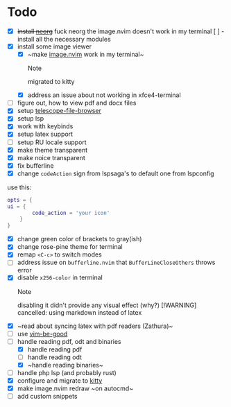 # Todo

- [x] ~~install [neorg](https://github.com/nvim-neorg/neorg/)~~ fuck neorg the image.nvim doesn't work in my terminal
      [ ] - install all the necessary modules
- [x] install some image viewer
  - [x] ~make [image.nvim](https://github.com/3rd/image.nvim) work in my terminal~
    > [!NOTE]
    > migrated to kitty
  - [x] address an issue about not working in xfce4-terminal
- [ ] figure out, how to view pdf and docx files
- [x] setup [telescope-file-browser](https://github.com/nvim-telescope/telescope-file-browser.nvim)
- [x] setup lsp
- [x] work with keybinds
- [x] setup latex support
- [ ] setup RU locale support
- [x] make theme transparent
- [x] make noice transparent
- [x] fix bufferline
- [x] change `codeAction` sign from lspsaga's to default one from lspconfig

use this:

```lua
opts = {
ui = {
        code_action = 'your icon'
    }
}
```

- [x] change green color of brackets to gray(ish)
- [x] change rose-pine theme for terminal
- [x] remap `<C-c>` to switch modes
- [ ] address issue on `bufferline.nvim` that `BufferLineCloseOthers` throws error
- [x] disable `x256-color` in terminal
  > [!NOTE]
  > disabling it didn't provide any visual effect (why?)
  > [!WARNING]
  > cancelled: using markdown instead of latex
- [x] ~read about syncing latex with pdf readers (Zathura)~
- [ ] use [vim-be-good](https://github.com/ThePrimeagen/vim-be-good)
- [ ] handle reading pdf, odt and binaries
  - [x] handle reading pdf
  - [ ] handle reading odt
  - [x] ~handle reading binaries~
- [ ] handle php lsp (and probably rust)
- [x] configure and migrate to [kitty](https://sw.kovidgoyal.net/kitty/)
- [x] make image.nvim redraw ~on autocmd~
- [ ] add custom snippets
